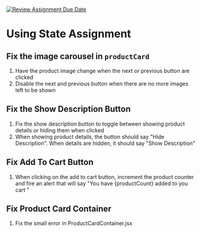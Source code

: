 [![Review Assignment Due Date](https://classroom.github.com/assets/deadline-readme-button-24ddc0f5d75046c5622901739e7c5dd533143b0c8e959d652212380cedb1ea36.svg)](https://classroom.github.com/a/Yx5XQOLn)
# Using State Assignment

## Fix the image carousel in `productCard`

1. Have the product image change when the next or previous button are clicked
1. Disable the next and previous button when there are no more images left to be shown
            
## Fix the Show Description Button

1. Fix the show description button to toggle between showing product details or hiding them when clicked
1. When showing product details, the button should say "Hide Description". When details are hidden, it should say "Show Description"

## Fix Add To Cart Button

1. When clicking on the add to cart button, increment the product counter and fire an alert that will say "You have {productCount} added to you cart "

## Fix Product Card Container

1. Fix the small error in ProductCardContainer.jsx
